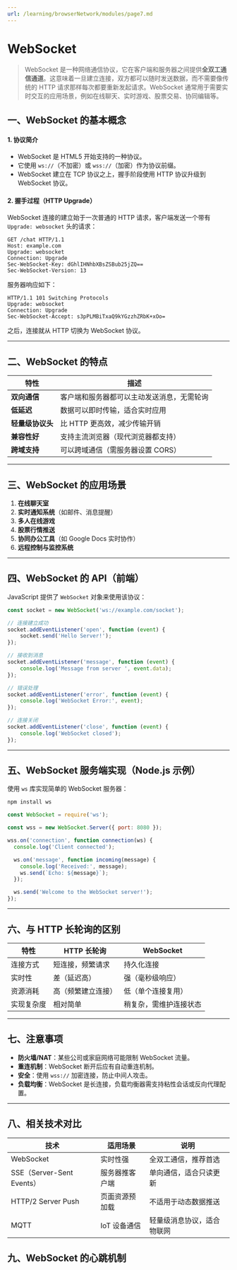 ```yaml
---
url: /learning/browserNetwork/modules/page7.md
---
```

# WebSocket

> WebSocket 是一种网络通信协议，它在客户端和服务器之间提供**全双工通信通道**。这意味着一旦建立连接，双方都可以随时发送数据，而不需要像传统的 HTTP 请求那样每次都要重新发起请求。WebSocket 通常用于需要实时交互的应用场景，例如在线聊天、实时游戏、股票交易、协同编辑等。

## 一、WebSocket 的基本概念

#### 1. 协议简介

* WebSocket 是 HTML5 开始支持的一种协议。
* 它使用 `ws://`（不加密）或 `wss://`（加密）作为协议前缀。
* WebSocket 建立在 TCP 协议之上，握手阶段使用 HTTP 协议升级到 WebSocket 协议。

#### 2. 握手过程（HTTP Upgrade）

WebSocket 连接的建立始于一次普通的 HTTP 请求，客户端发送一个带有 `Upgrade: websocket` 头的请求：

```http
GET /chat HTTP/1.1
Host: example.com
Upgrade: websocket
Connection: Upgrade
Sec-WebSocket-Key: dGhlIHNhbXBsZSBub25jZQ==
Sec-WebSocket-Version: 13
```

服务器响应如下：

```http
HTTP/1.1 101 Switching Protocols
Upgrade: websocket
Connection: Upgrade
Sec-WebSocket-Accept: s3pPLMBiTxaQ9kYGzzhZRbK+xOo=
```

之后，连接就从 HTTP 切换为 WebSocket 协议。

***

## 二、WebSocket 的特点

| 特性 | 描述 |
|------|------|
| **双向通信** | 客户端和服务器都可以主动发送消息，无需轮询 |
| **低延迟** | 数据可以即时传输，适合实时应用 |
| **轻量级协议头** | 比 HTTP 更高效，减少传输开销 |
| **兼容性好** | 支持主流浏览器（现代浏览器都支持） |
| **跨域支持** | 可以跨域通信（需服务器设置 CORS） |

***

## 三、WebSocket 的应用场景

1. **在线聊天室**
2. **实时通知系统**（如邮件、消息提醒）
3. **多人在线游戏**
4. **股票行情推送**
5. **协同办公工具**（如 Google Docs 实时协作）
6. **远程控制与监控系统**

***

## 四、WebSocket 的 API（前端）

JavaScript 提供了 `WebSocket` 对象来使用该协议：

```javascript
const socket = new WebSocket('ws://example.com/socket');

// 连接建立成功
socket.addEventListener('open', function (event) {
    socket.send('Hello Server!');
});

// 接收到消息
socket.addEventListener('message', function (event) {
    console.log('Message from server ', event.data);
});

// 错误处理
socket.addEventListener('error', function (event) {
    console.log('WebSocket Error:', event);
});

// 连接关闭
socket.addEventListener('close', function (event) {
    console.log('WebSocket closed');
});
```

***

## 五、WebSocket 服务端实现（Node.js 示例）

使用 `ws` 库实现简单的 WebSocket 服务器：

```bash
npm install ws
```

```javascript
const WebSocket = require('ws');

const wss = new WebSocket.Server({ port: 8080 });

wss.on('connection', function connection(ws) {
  console.log('Client connected');

  ws.on('message', function incoming(message) {
    console.log('Received:', message);
    ws.send(`Echo: ${message}`);
  });

  ws.send('Welcome to the WebSocket server!');
});
```

***

## 六、与 HTTP 长轮询的区别

| 特性 | HTTP 长轮询 | WebSocket |
|------|--------------|-----------|
| 连接方式 | 短连接，频繁请求 | 持久化连接 |
| 实时性 | 差（延迟高） | 强（毫秒级响应） |
| 资源消耗 | 高（频繁建立连接） | 低（单个连接复用） |
| 实现复杂度 | 相对简单 | 稍复杂，需维护连接状态 |

***

## 七、注意事项

* **防火墙/NAT**：某些公司或家庭网络可能限制 WebSocket 流量。
* **重连机制**：WebSocket 断开后应有自动重连机制。
* **安全**：使用 `wss://` 加密连接，防止中间人攻击。
* **负载均衡**：WebSocket 是长连接，负载均衡器需支持粘性会话或反向代理配置。

***

## 八、相关技术对比

| 技术 | 适用场景 | 说明 |
|------|----------|------|
| WebSocket | 实时性强 | 全双工通信，推荐首选 |
| SSE（Server-Sent Events） | 服务器推客户端 | 单向通信，适合只读更新 |
| HTTP/2 Server Push | 页面资源预加载 | 不适用于动态数据推送 |
| MQTT | IoT 设备通信 | 轻量级消息协议，适合物联网 |

## 九、WebSocket 的心跳机制
